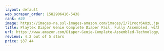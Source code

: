 ```yaml
---
layout: default 
﻿web_scraper_order: 1582906416-5438
rank: #20
image: https://images-na.ssl-images-amazon.com/images/I/71roqr6AUzL.jpg
title: Playtex Diaper Genie Complete Diaper Pail, Fully Assembled, with Odor Lock Technology, Includes…
url: https://www.amazon.com/Diaper-Genie-Complete-Assembled-Technology/dp/B0713M8Z5L/ref=zg_mw_baby-products_20?_encoding=UTF8&psc=1&refRID=H8PZBTHGT35TKAKMD83D
reviews: 4.2 out of 5 stars
price: $37.44 
---
```

